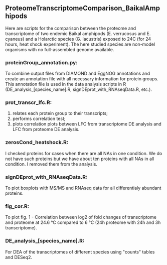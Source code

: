 ## ProteomeTranscriptomeComparison_BaikalAmphipods
Here are scripts for the comparison between the proteome and transcriptome of two endemic Baikal amphipods (E. verrucosus and E. cyaneus) and a Holarctic species (G. lacustris) exposed to 24C (for 24 hours, heat shock experiment). The here studied species are non-model organisms with no full-assembled genome available.

### proteinGroup_annotation.py:
To combine output files from DIAMOND and EggNOG annotations and create an annotation file with all necessary information for protein groups. This annotation file is used in the data analysis scripts in R (DE_analysis_[species_name].R, signDEprot_with_RNAseqData.R, etc.).

### prot_transcr_lfc.R: 
1. relates each protein group to their transcripts; 
2. performs correlation test;
3. plots correlation plots between LFC from transcriptome DE analysis and LFC from proteome DE analysis.

### zerosCond_heatshock.R: 
I checked proteins for cases when there are all NAs in one condition. We do not have such proteins but we have about ten proteins with all NAs in all condition. I removed them from the analysis.

### signDEprot_with_RNAseqData.R: 
To plot boxplots with MS/MS and RNAseq data for all differentialy abundant proteins.

### fig_cor.R:
To plot fig. 1 - Correlation between log2 of fold changes of transcriptome and proteome at 24.6 °C compared to 6 °C (24h proteome with 24h and 3h transcriptome).

### DE_analysis_[species_name].R:
For DEA of the transcriptomes of different species using "counts" tables and DESeq2. 
